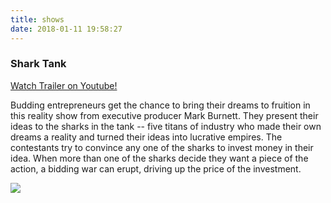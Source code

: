 ```yaml
---
title: shows
date: 2018-01-11 19:58:27
---
```


### Shark Tank

[Watch Trailer on Youtube!](https://www.youtube.com/watch?v=Fb1AaUhM2PE)

Budding entrepreneurs get the chance to bring their dreams to fruition in this reality show from executive producer Mark Burnett. They present their ideas to the sharks in the tank -- five titans of industry who made their own dreams a reality and turned their ideas into lucrative empires. The contestants try to convince any one of the sharks to invest money in their idea. When more than one of the sharks decide they want a piece of the action, a bidding war can erupt, driving up the price of the investment.

![](https://assets.entrepreneur.com/content/3x2/1300/20160711194948-shark-tank-group.jpeg?width=750&crop=16:9)

